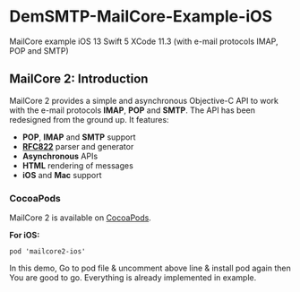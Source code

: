 # DemSMTP-MailCore-Example-iOS
MailCore example iOS 13 Swift 5 XCode 11.3 (with e-mail protocols IMAP, POP and SMTP)

## MailCore 2: Introduction ##

MailCore 2 provides a simple and asynchronous Objective-C API to work with the e-mail protocols **IMAP**, **POP** and **SMTP**. The API has been redesigned from the ground up.  It features:

- **POP**, **IMAP** and **SMTP** support
- **[RFC822](http://www.ietf.org/rfc/rfc0822.txt)** parser and generator
- **Asynchronous** APIs
- **HTML** rendering of messages
- **iOS** and **Mac** support

### CocoaPods ###

MailCore 2 is available on [CocoaPods](http://cocoapods.org/).

**For iOS:**
```
pod 'mailcore2-ios'
```

In this demo, Go to pod file & uncomment above line & install pod again then You are good to go.
Everything is already implemented in example.

